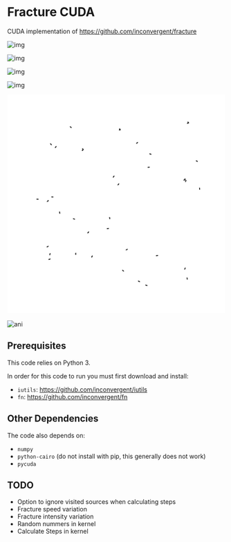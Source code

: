 # Fracture CUDA

CUDA implementation of https://github.com/inconvergent/fracture


![img](/img/img2.png?raw=true "img")

![img](/img/img.png?raw=true "img")

![img](/img/img3.png?raw=true "img")

![img](/img/img4.png?raw=true "img")

![ani](/img/ani.gif?raw=true "ani")

![ani](/img/ani2.gif?raw=true "ani")


## Prerequisites

This code relies on Python 3.

In order for this code to run you must first download and install:

  *    `iutils`: https://github.com/inconvergent/iutils
  *    `fn`: https://github.com/inconvergent/fn

## Other Dependencies

The code also depends on:

  *    `numpy`
  *    `python-cairo` (do not install with pip, this generally does not work)
  *    `pycuda`

## TODO

  * Option to ignore visited sources when calculating steps
  * Fracture speed variation
  * Fracture intensity variation
  * Random nummers in kernel
  * Calculate Steps in kernel

